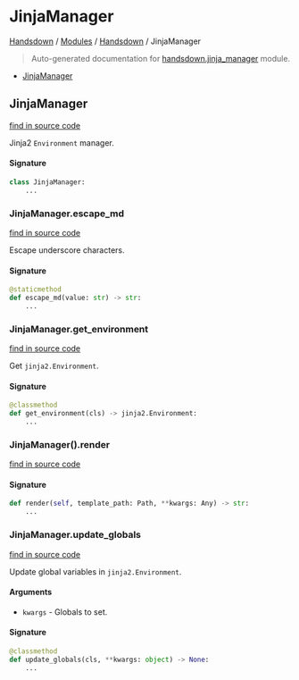 # JinjaManager

[Handsdown](../README.md#-handsdown---python-documentation-generator) / [Modules](../MODULES.md#modules) / [Handsdown](index.md#handsdown) / JinjaManager

> Auto-generated documentation for [handsdown.jinja_manager](https://github.com/vemel/handsdown/blob/main/handsdown/jinja_manager.py) module.

- [JinjaManager](#jinjamanager)

## JinjaManager

[find in source code](https://github.com/vemel/handsdown/blob/main/handsdown/jinja_manager.py#L12)

Jinja2 `Environment` manager.

#### Signature

```python
class JinjaManager:
    ...
```

### JinjaManager.escape_md

[find in source code](https://github.com/vemel/handsdown/blob/main/handsdown/jinja_manager.py#L34)

Escape underscore characters.

#### Signature

```python
@staticmethod
def escape_md(value: str) -> str:
    ...
```

### JinjaManager.get_environment

[find in source code](https://github.com/vemel/handsdown/blob/main/handsdown/jinja_manager.py#L41)

Get `jinja2.Environment`.

#### Signature

```python
@classmethod
def get_environment(cls) -> jinja2.Environment:
    ...
```

### JinjaManager().render

[find in source code](https://github.com/vemel/handsdown/blob/main/handsdown/jinja_manager.py#L50)

#### Signature

```python
def render(self, template_path: Path, **kwargs: Any) -> str:
    ...
```

### JinjaManager.update_globals

[find in source code](https://github.com/vemel/handsdown/blob/main/handsdown/jinja_manager.py#L24)

Update global variables in `jinja2.Environment`.

#### Arguments

- `kwargs` - Globals to set.

#### Signature

```python
@classmethod
def update_globals(cls, **kwargs: object) -> None:
    ...
```


